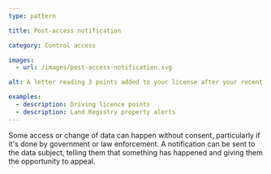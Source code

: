 ```yaml
---
type: pattern

title: Post-access notification

category: Control access

images:
  - url: /images/post-access-notification.svg

alt: A letter reading 3 points added to your license after your recent road traffic offence.

examples:
  - description: Driving licence points
  - description: Land Registry property alerts
---
```


Some access or change of data can happen without consent, particularly if it's done by government or law enforcement. A notification can be sent to the data subject, telling them that something has happened and giving them the opportunity to appeal.
